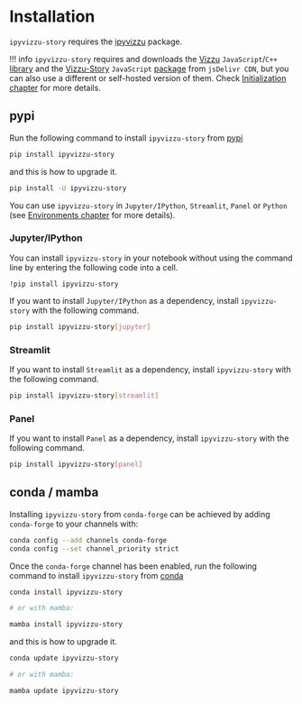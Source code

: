# Installation

`ipyvizzu-story` requires the [ipyvizzu](https://pypi.org/project/ipyvizzu)
package.

!!! info
    `ipyvizzu-story` requires and downloads the
    [Vizzu](https://github.com/vizzuhq/vizzu-lib) `JavaScript`/`C++`
    [library](https://www.jsdelivr.com/package/npm/vizzu) and the
    [Vizzu-Story](https://github.com/vizzuhq/vizzu-ext-js-story) `JavaScript`
    [package](https://www.jsdelivr.com/package/npm/vizzu-story) from
    `jsDelivr CDN`, but you can also use a different or self-hosted version of
    them. Check
    [Initialization chapter](./tutorial/initialization.md#story-properties) for
    more details.

## pypi

Run the following command to install `ipyvizzu-story` from
[pypi](https://pypi.org/project/ipyvizzu-story/)

```sh
pip install ipyvizzu-story
```

and this is how to upgrade it.

```sh
pip install -U ipyvizzu-story
```

You can use `ipyvizzu-story` in `Jupyter/IPython`, `Streamlit`, `Panel` or
`Python` (see [Environments chapter](environments/index.md) for more details).

### Jupyter/IPython

You can install `ipyvizzu-story` in your notebook without using the command line
by entering the following code into a cell.

```
!pip install ipyvizzu-story
```

If you want to install `Jupyter/IPython` as a dependency, install
`ipyvizzu-story` with the following command.

```sh
pip install ipyvizzu-story[jupyter]
```

### Streamlit

If you want to install `Streamlit` as a dependency, install `ipyvizzu-story`
with the following command.

```sh
pip install ipyvizzu-story[streamlit]
```

### Panel

If you want to install `Panel` as a dependency, install `ipyvizzu-story` with
the following command.

```sh
pip install ipyvizzu-story[panel]
```

## conda / mamba

Installing `ipyvizzu-story` from `conda-forge` can be achieved by adding
`conda-forge` to your channels with:

```sh
conda config --add channels conda-forge
conda config --set channel_priority strict
```

Once the `conda-forge` channel has been enabled, run the following command to
install `ipyvizzu-story` from
[conda](https://anaconda.org/conda-forge/ipyvizzu-story/)

```sh
conda install ipyvizzu-story

# or with mamba:

mamba install ipyvizzu-story
```

and this is how to upgrade it.

```sh
conda update ipyvizzu-story

# or with mamba:

mamba update ipyvizzu-story
```
